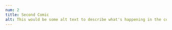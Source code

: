 ```yaml
---
num: 2
title: Second Comic
alt: This would be some alt text to describe what's happening in the comic.
---
```

